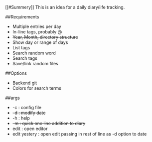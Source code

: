 [[#Summery]]
This is an idea for a daily diary/life tracking.

##Requirements
* Multiple entries per day
* In-line tags, probably @
* ~~Year, Month, directory structure~~
* Show day or range of days
* List tags
* Search random word
* Search tags
* Save/link random files

##Options
* Backend git
* Colors for search terms

##args
* -c : config file
* ~~-d : modify date~~
* -h : help
* ~~-m : quick one line addition to diary~~
* edit : open editor
* edit yestery : open edit passing in rest of line as -d option to date
